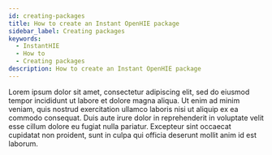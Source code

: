 ```yaml
---
id: creating-packages
title: How to create an Instant OpenHIE package
sidebar_label: Creating packages
keywords:
  - InstantHIE
  - How to
  - Creating packages
description: How to create an Instant OpenHIE package
---
```


Lorem ipsum dolor sit amet, consectetur adipiscing elit, sed do eiusmod tempor incididunt ut labore et dolore magna aliqua. Ut enim ad minim veniam, quis nostrud exercitation ullamco laboris nisi ut aliquip ex ea commodo consequat. Duis aute irure dolor in reprehenderit in voluptate velit esse cillum dolore eu fugiat nulla pariatur. Excepteur sint occaecat cupidatat non proident, sunt in culpa qui officia deserunt mollit anim id est laborum.
